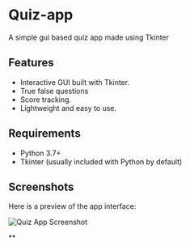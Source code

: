 # Quiz-app
A simple gui based quiz app made using Tkinter 
## Features  
- Interactive GUI built with Tkinter.  
- True false questions
- Score tracking.   
- Lightweight and easy to use.  

## Requirements  
- Python 3.7+  
- Tkinter (usually included with Python by default)  
## Screenshots  
Here is a preview of the app interface:  

![Quiz App Screenshot](images/preview.png)  

**
